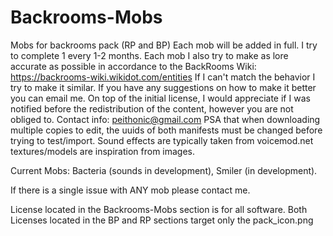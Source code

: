 # Backrooms-Mobs
Mobs for backrooms pack (RP and BP)
Each mob will be added in full. I try to complete 1 every 1-2 months. Each mob I also try to make as lore accurate as possible in accordance to the BackRooms Wiki: https://backrooms-wiki.wikidot.com/entities
If I can't match the behavior I try to make it similar. If you have any suggestions on how to make it better you can email me. 
On top of the initial license, I would appreciate if I was notified before the redistribution of the content, however you are not obliged to.
Contact info: peithonic@gmail.com
PSA that when downloading multiple copies to edit, the uuids of both manifests must be changed before trying to test/import.
Sound effects are typically taken from voicemod.net textures/models are inspiration from images. 

Current Mobs:
Bacteria (sounds in development), 
Smiler (in development).

If there is a single issue with ANY mob please contact me.

License located in the Backrooms-Mobs section is for all software.
Both Licenses located in the BP and RP sections target only the pack_icon.png
